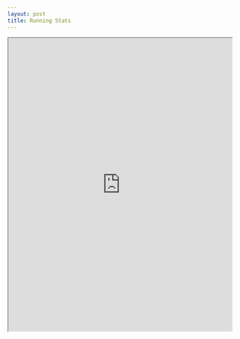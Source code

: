 ```yaml
---
layout: post
title: Running Stats
---
```


<iframe src="https://mapsengine.google.com/map/embed?mid=zdgmwJGEpWug.khCwXeHMCtBY" width="100%" height="660"></iframe>


